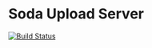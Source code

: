 # Soda Upload Server

[![Build Status](https://travis-ci.com/Arkrite-Code/soda-upload-server.svg?token=xz999dHiAuDf6DLLvMps&branch=master)](https://travis-ci.com/Arkrite-Code/soda-upload-server)

